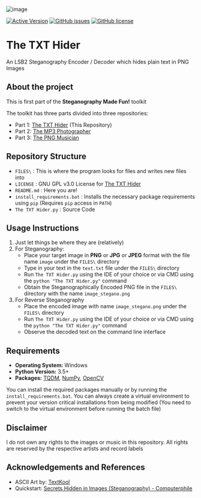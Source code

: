 ![image](https://user-images.githubusercontent.com/51400137/183978234-0502b007-17e7-4ad8-8023-0ce10b1a2a56.png)

[![Active Version](https://img.shields.io/badge/version-v2022.07.19-blue)](https://github.com/SagarDevAchar/TheTXTHider/releases/download/release/The.TXT.Hider.v2022.07.19.zip)
[![GitHub issues](https://img.shields.io/github/issues/SagarDevAchar/TheTXTHider)](https://github.com/SagarDevAchar/TheTXTHider/issues)
[![GitHub license](https://img.shields.io/github/license/SagarDevAchar/TheTXTHider)](https://github.com/SagarDevAchar/TheTXTHider/blob/main/LICENSE)

# The TXT Hider

An LSB2 Steganography Encoder / Decoder which hides plain text in PNG Images

## About the project

This is first part of the **Steganography Made Fun!** toolkit

The toolkit has three parts divided into three repositories:

- Part 1: [The TXT Hider](https://sagardevachar.github.io/TheTXTHider/) (This Repository)
- Part 2: [The MP3 Photographer](https://sagardevachar.github.io/TheMP3Photographer/)
- Part 3: [The PNG Musician](https://sagardevachar.github.io/ThePNGMusician/)

## Repository Structure

- `FILES\` : This is where the program looks for files and writes new files into
- `LICENSE` : GNU GPL v3.0 License for [The TXT Hider](https://github.com/SagarDevAchar/TheTXTHider)
- `README.md` : Here you are!
- `install_requirements.bat` : Installs the necessary package requirements using `pip` (Requires `pip` access in `PATH`)
- `The TXT Hider.py` : Source Code

## Usage Instructions

1. Just let things be where they are (relatively)
2. For Steganography:
    - Place your target image in **PNG** or **JPG** or **JPEG** format with the file name `image` under the `FILES\` directory
    - Type in your text in the `text.txt` file under the `FILES\` directory
    - Run `The TXT Hider.py` using the IDE of your choice or via CMD using the `python "The TXT Hider.py"` command
    - Obtain the Steganographically Encoded PNG file in the `FILES\` directory with the name `image_stegano.png`
3. For Reverse Steganography
    - Place the encoded image with name `image_stegano.png` under the `FILES\` directory
    - Run `The TXT Hider.py` using the IDE of your choice or via CMD using the `python "The TXT Hider.py"` command
    - Observe the decoded text on the command line interface


## Requirements

- **Operating System:** Windows
- **Python Version:** 3.5+
- **Packages:** [TQDM](https://tqdm.github.io/), [NumPy](https://numpy.org/), [OpenCV](https://opencv.org/)

You can install the required packages manually or by running the `install_requirements.bat`. You can always create a virtual environment to prevent your version critical installations from being modified (You need to switch to the virtual environment before running the batch file)

## Disclaimer

I do not own any rights to the images or music in this repository. All rights are reserved by the respective artists and record labels

## Acknowledgements and References

- ASCII Art by: [TextKool](https://textkool.com/en)
- Quickstart: [Secrets Hidden in Images (Steganography) - Computerphile](https://youtu.be/TWEXCYQKyDc)

